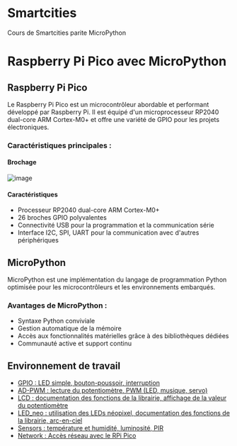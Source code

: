 # Smartcities
Cours de Smartcities parite MicroPython

# Raspberry Pi Pico avec MicroPython

## Raspberry Pi Pico

Le Raspberry Pi Pico est un microcontrôleur abordable et performant développé par Raspberry Pi. Il est équipé d'un microprocesseur RP2040 dual-core ARM Cortex-M0+ et offre une variété de GPIO pour les projets électroniques.

### Caractéristiques principales :
#### Brochage 
![image](https://github.com/HEPL-Baes/smartcities/assets/159534213/b2ba84f5-5a38-438f-95a7-c63e599eba11)
#### Caractéristiques 

- Processeur RP2040 dual-core ARM Cortex-M0+
- 26 broches GPIO polyvalentes
- Connectivité USB pour la programmation et la communication série
- Interface I2C, SPI, UART pour la communication avec d'autres périphériques

## MicroPython

MicroPython est une implémentation du langage de programmation Python optimisée pour les microcontrôleurs et les environnements embarqués.

### Avantages de MicroPython :

- Syntaxe Python conviviale
- Gestion automatique de la mémoire
- Accès aux fonctionnalités matérielles grâce à des bibliothèques dédiées
- Communauté active et support continu

## Environnement de travail

- [GPIO : LED simple, bouton-poussoir, interruption](GPIO)
- [AD-PWM : lecture du potentiomètre, PWM (LED, musique, servo)](AD-PWM)
- [LCD : documentation des fonctions de la librairie, affichage de la valeur du potentiomètre](LCD)
- [LED_neo : utilisation des LEDs néopixel, documentation des fonctions de la librairie, arc-en-ciel](LED_neo)
- [Sensors : température et humidité, luminosité, PIR](SENSOR)
- [Network : Accès réseau avec le RPi Pico](NETWORK)





